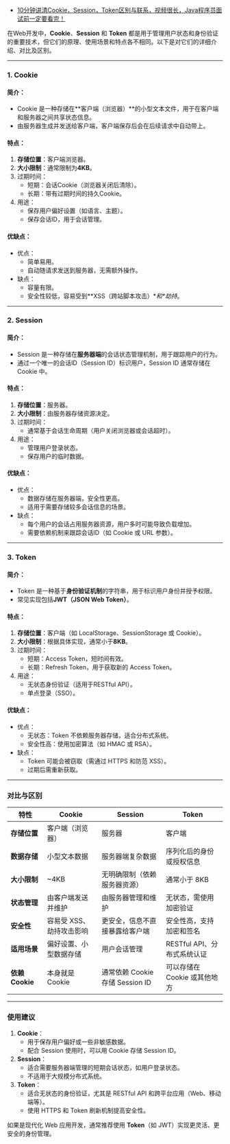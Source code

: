 * [10分钟讲清Cookie，Session，Token区别与联系，视频很长，Java程序员面试前一定要看完！](https://www.bilibili.com/video/BV1kLqhY9EGR/?spm_id_from=333.1007.tianma.12-3-45.click&vd_source=dc55c355e9f5b6174832aacfb5d8b6aa)



在Web开发中，**Cookie**、**Session** 和 **Token** 都是用于管理用户状态和身份验证的重要技术，但它们的原理、使用场景和特点各不相同。以下是对它们的详细介绍、对比及区别。

------

### **1. Cookie**

#### **简介**：

- Cookie 是一种存储在**客户端（浏览器）**的小型文本文件，用于在客户端和服务器之间共享状态信息。
- 由服务器生成并发送给客户端，客户端保存后会在后续请求中自动带上。

#### **特点**：

1. **存储位置**：客户端浏览器。
2. **大小限制**：通常限制为**4KB**。
3. 过期时间：
    - 短期：会话Cookie（浏览器关闭后清除）。
    - 长期：带有过期时间的持久Cookie。
4. 用途：
    - 保存用户偏好设置（如语言、主题）。
    - 保存会话ID，用于会话管理。

#### **优缺点**：

- 优点：
    - 简单易用。
    - 自动随请求发送到服务器，无需额外操作。
- 缺点：
    - 容量有限。
    - 安全性较低，容易受到**XSS（跨站脚本攻击）\**和\**劫持**。

------

### **2. Session**

#### **简介**：

- Session 是一种存储在**服务器端**的会话状态管理机制，用于跟踪用户的行为。
- 通过一个唯一的会话ID（Session ID）标识用户，Session ID 通常存储在 Cookie 中。

#### **特点**：

1. **存储位置**：服务器。
2. **大小限制**：由服务器存储资源决定。
3. 过期时间：
    - 通常基于会话生命周期（用户关闭浏览器或会话超时）。
4. 用途：
    - 管理用户登录状态。
    - 保存用户的临时数据。

#### **优缺点**：

- 优点：
    - 数据存储在服务器端，安全性更高。
    - 适用于需要存储较多会话信息的场景。
- 缺点：
    - 每个用户的会话占用服务器资源，用户多时可能导致负载增加。
    - 需要依赖机制来跟踪会话ID（如 Cookie 或 URL 参数）。

------

### **3. Token**

#### **简介**：

- Token 是一种基于**身份验证机制**的字符串，用于标识用户身份并授予权限。
- 常见实现包括**JWT（JSON Web Token）**。

#### **特点**：

1. **存储位置**：客户端（如 LocalStorage、SessionStorage 或 Cookie）。
2. **大小限制**：根据具体实现，通常小于**8KB**。
3. 过期时间：
    - 短期：Access Token，短时间有效。
    - 长期：Refresh Token，用于获取新的 Access Token。
4. 用途：
    - 无状态身份验证（适用于RESTful API）。
    - 单点登录（SSO）。

#### **优缺点**：

- 优点：
    - 无状态：Token 不依赖服务器存储，适合分布式系统。
    - 安全性高：使用加密算法（如 HMAC 或 RSA）。
- 缺点：
    - Token 可能会被窃取（需通过 HTTPS 和防范 XSS）。
    - 过期后需重新获取。

------

### **对比与区别**

| **特性**        | **Cookie**               | **Session**                     | **Token**                    |
| --------------- | ------------------------ | ------------------------------- | ---------------------------- |
| **存储位置**    | 客户端（浏览器）         | 服务器                          | 客户端                       |
| **数据存储**    | 小型文本数据             | 服务器端复杂数据                | 序列化后的身份或授权信息     |
| **大小限制**    | ~4KB                     | 无明确限制（依赖服务器资源）    | 通常小于 8KB                 |
| **状态管理**    | 由客户端发送并维护       | 由服务器管理和维护              | 无状态，需使用加密验证       |
| **安全性**      | 容易受 XSS、劫持攻击影响 | 更安全，信息不直接暴露给客户端  | 安全性高，支持加密和签名     |
| **适用场景**    | 偏好设置、小型数据存储   | 用户会话管理                    | RESTful API、分布式系统认证  |
| **依赖 Cookie** | 本身就是 Cookie          | 通常依赖 Cookie 存储 Session ID | 可以存储在 Cookie 或其他地方 |

------

### **使用建议**

1. **Cookie**：
    - 用于保存用户偏好或一些非敏感数据。
    - 配合 Session 使用时，可以用 Cookie 存储 Session ID。
2. **Session**：
    - 适合需要服务器端管理的短期会话状态，如用户登录状态。
    - 不适用于大规模分布式系统。
3. **Token**：
    - 适合无状态的身份验证，尤其是 RESTful API 和跨平台应用（Web、移动端等）。
    - 使用 HTTPS 和 Token 刷新机制提高安全性。

如果是现代化 Web 应用开发，通常推荐使用 **Token**（如 JWT）实现更灵活、更安全的身份管理。